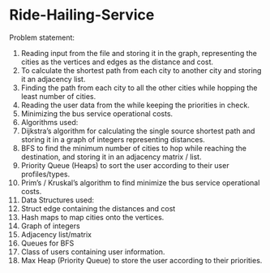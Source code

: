 # Ride-Hailing-Service
Problem statement:
1.	Reading input from the file and storing it in the graph, representing the cities as the vertices and edges as the distance and cost. 
2.	To calculate the shortest path from each city to another city and storing it an adjacency list.
3.	Finding the path from each city to all the other cities while hopping the least number of cities. 
4.	Reading the user data from the while keeping the priorities in check. 
5.	Minimizing the bus service operational costs. 
6. Algorithms used:
7. Dijkstra’s algorithm for calculating the single source shortest path and storing it in a graph of integers representing distances. 
8. BFS to find the minimum number of cities to hop while reaching the destination, and storing it in an adjacency matrix / list. 
9. Priority Queue (Heaps) to sort the user according to their user profiles/types.
10. Prim’s / Kruskal’s algorithm to find minimize the bus service operational costs. 
11. Data Structures used: 
12. Struct edge containing the distances and cost
13. Hash maps to map cities onto the vertices.
14. Graph of integers 
15. Adjacency list/matrix
16. Queues for BFS
17. Class of users containing user information. 
18. Max Heap (Priority Queue) to store the user according to their priorities.
